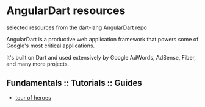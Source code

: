 # AngularDart resources
selected resources from the dart-lang [AngularDart](https://github.com/dart-lang/angular) repo

AngularDart is a productive web application framework that powers some of Google's most critical applications. 

It's built on Dart and used extensively by Google AdWords, AdSense, Fiber, and many more projects.

## Fundamentals :: Tutorials :: Guides

  - [tour of heroes](https://webdev.dartlang.org/angular/tutorial)


